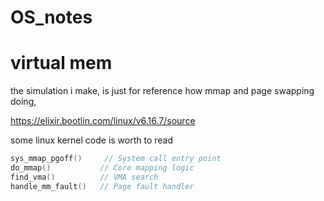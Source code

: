 # OS_notes

# virtual mem

the simulation i make, is just for reference how mmap and page swapping doing, 

https://elixir.bootlin.com/linux/v6.16.7/source

some linux kernel code is worth to read
```C++
sys_mmap_pgoff()     // System call entry point
do_mmap()           // Core mapping logic
find_vma()          // VMA search
handle_mm_fault()   // Page fault handler
```



